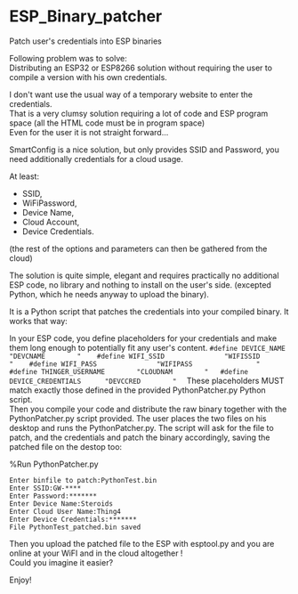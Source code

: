 # ESP_Binary_patcher
Patch user's credentials into ESP binaries

Following problem was to solve:  
Distributing an ESP32 or ESP8266 solution without requiring the user to compile a version with his own credentials.  

I don't want use the usual way of a temporary website to enter the credentials.  
That is a very clumsy solution requiring a lot of code and ESP program space (all the HTML code must be in program space)  
Even for the user it is not straight forward...

SmartConfig is a nice solution, but only provides SSID and Password, you need additionally credentials for a cloud usage. 

At least: 
* SSID, 
* WiFiPassword, 
* Device Name, 
* Cloud Account, 
* Device Credentials.

(the rest of the options and parameters can then be gathered from the cloud)

The solution is quite simple, elegant and requires practically no additional ESP code, no library and nothing to install on the user's side.
(excepted Python, which he needs anyway to upload the binary).

It is a Python script that patches the credentials into your compiled binary.
It works that way:

In your ESP code, you define placeholders for your credentials and make them long enough to potentially fit any user's content.
`
  #define DEVICE_NAME             "DEVCNAME        "   
  #define WIFI_SSID               "WIFISSID        "   
  #define WIFI_PASS               "WIFIPASS                "  
  #define THINGER_USERNAME        "CLOUDNAM        "  
  #define DEVICE_CREDENTIALS      "DEVCCRED        "  
`
These placeholders MUST match exactly those defined in the provided PythonPatcher.py Python script.  
Then you compile your code and distribute the raw binary together with the PythonPatcher.py script provided.
The user places the two files on his desktop and runs the PythonPatcher.py.
The script will ask for the file to patch, and the credentials and patch the binary accordingly, saving the patched file on the destop too:

%Run PythonPatcher.py

    Enter binfile to patch:PythonTest.bin  
    Enter SSID:GW-****  
    Enter Password:*******  
    Enter Device Name:Steroids  
    Enter Cloud User Name:Thing4  
    Enter Device Credentials:*******  
    File PythonTest_patched.bin saved  

Then you upload the patched file to the ESP with esptool.py and you are online at your WiFI and in the cloud altogether !  
Could you imagine it easier?  

Enjoy!
